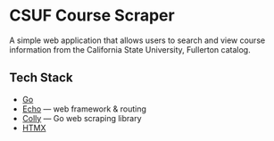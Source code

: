 # CSUF Course Scraper

A simple web application that allows users to search and view course information from the California State University, Fullerton catalog.

## Tech Stack

- [Go](https://go.dev/)
- [Echo](https://echo.labstack.com/) — web framework & routing
- [Colly](https://go-colly.org/) — Go web scraping library
- [HTMX](https://htmx.org/)
